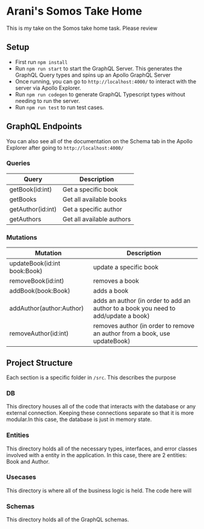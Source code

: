 # Arani's Somos Take Home

This is my take on the Somos take home task. Please review

## Setup

- First run `npm install`
- Run `npm run start` to start the GraphQL Server. This generates the GraphQL Query types and spins up an Apollo GraphQL Server
- Once running, you can go to `http://localhost:4000/` to interact with the server via Apollo Explorer.
- Run `npm run codegen` to generate GraphQL Typescript types without needing to run the server.
- Run `npm run test` to run test cases.

## GraphQL Endpoints

You can also see all of the documentation on the Schema tab in the Apollo Explorer after going to `http://localhost:4000/`

### Queries

| Query             | Description               |
| ----------------- | ------------------------- |
| getBook(id:int)   | Get a specific book       |
| getBooks          | Get all available books   |
| getAuthor(id:int) | Get a specific author     |
| getAuthors        | Get all available authors |

### Mutations

| Mutation                     | Description                                                                        |
| ---------------------------- | ---------------------------------------------------------------------------------- |
| updateBook(id:int book:Book) | update a specific book                                                             |
| removeBook(id:int)           | removes a book                                                                     |
| addBook(book:Book)           | adds a book                                                                        |
| addAuthor(author:Author)     | adds an author (in order to add an author to a book you need to add/update a book) |
| removeAuthor(id:int)         | removes author (in order to remove an author from a book, use updateBook)          |

## Project Structure

Each section is a specific folder in `/src`. This describes the purpose

### DB

This directory houses all of the code that interacts with the database or any external connection. Keeping these connections separate so that it is more modular.In this case, the database is just in memory state.

### Entities

This directory holds all of the necessary types, interfaces, and error classes involved with a entity in the application. In this case, there are 2 entities: Book and Author.

### Usecases

This directory is where all of the business logic is held. The code here will

### Schemas

This directory holds all of the GraphQL schemas.
